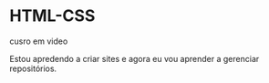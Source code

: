 # HTML-CSS
 cusro em video

Estou apredendo a criar sites e agora eu vou aprender a gerenciar repositórios.